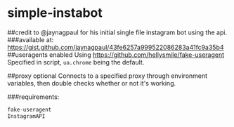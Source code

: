 # simple-instabot
##credit to @jaynagpaul for his initial single file instagram bot using the api. 
###available at: https://gist.github.com/jaynagpaul/43fe6257a999522086283a41fc9a35b4 
##useragents enabled
Using https://github.com/hellysmile/fake-useragent
Specified in script, ```ua.chrome``` being the default.

##proxy optional
Connects to a specified proxy through environment variables, then double checks whether or not it's working.

###requirements:
```py
fake-useragent
InstagramAPI
```
